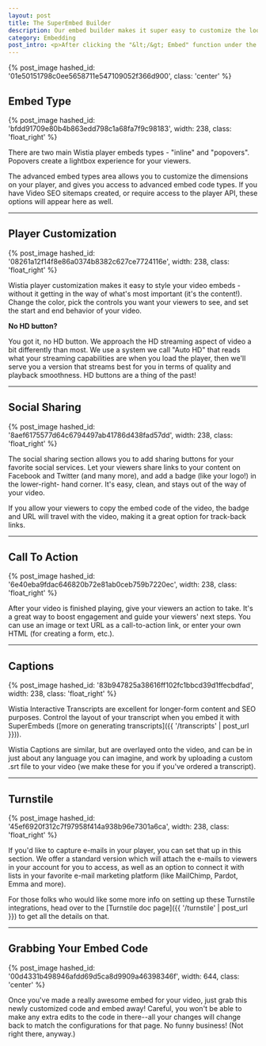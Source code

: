```yaml
---
layout: post
title: The SuperEmbed Builder
description: Our embed builder makes it super easy to customize the look and functionality of your embedded videos. 
category: Embedding
post_intro: <p>After clicking the "&lt;/&gt; Embed" function under the player window or in the "Media Actions" drop-down menu, the Embed Screen is where you can choose your embed type, customize the player experience, and add social sharing functionality.</p><p>Let's take a look at what options are available through the embed screen, and how you can use them for your publicly embedded videos.</p>
---
```


{% post_image hashed_id: '01e50151798c0ee5658711e547109052f366d900', class: 'center' %}

## Embed Type

{% post_image hashed_id: 'bfdd91709e80b4b863edd798c1a68fa7f9c98183', width: 238, class: 'float_right' %}

There are two main Wistia player embeds types - "inline" and "popovers".
Popovers create a lightbox experience for your viewers.

The advanced embed types area allows you to customize the dimensions on your 
player, and gives you access to advanced embed code types. If you have Video SEO 
sitemaps created, or require access to the player API, these options will appear 
here as well.


---

## Player Customization

{% post_image hashed_id: '08261a12f14f8e86a0374b8382c627ce7724116e', width: 238, class: 'float_right' %}

Wistia player customization makes it easy to style your video embeds - 
without it getting in the way of what's most important (it's the content!). 
Change the color, pick the controls you want your viewers to see, and set the 
start and end behavior of your video.

**No HD button?**

You got it, no HD button. We approach the HD streaming aspect of video a bit 
differently than most. We use a system we call "Auto HD" that reads what your 
streaming capabilities are when you load the player, then we'll serve you a 
version that streams best for you in terms of quality and playback smoothness. 
HD buttons are a thing of the past!


---

## Social Sharing

{% post_image hashed_id: '8aef6175577d64c6794497ab41786d438fad57dd', width: 238, class: 'float_right' %}

The social sharing section allows you to add sharing buttons for your favorite 
social services. Let your viewers share links to your content on Facebook and 
Twitter (and many more), and add a badge (like your logo!) in the lower-right-
hand corner. It's easy, clean, and stays out of the way of your video.

If you allow your viewers to copy the embed code of the video, the badge and 
URL will travel with the video, making it a great option for track-back links.

---

## Call To Action

{% post_image hashed_id: '6e40eba9fdac646820b72e81ab0ceb759b7220ec', width: 238, class: 'float_right' %}

After your video is finished playing, give your viewers an action to take. 
It's a great way to boost engagement and guide your viewers' next steps. 
You can use an image or text URL as a call-to-action link, or enter your own 
HTML (for creating a form, etc.).

---

## Captions

{% post_image hashed_id: '83b947825a38616ff102fc1bbcd39d1ffecbdfad', width: 238, class: 'float_right' %}

Wistia Interactive Transcripts are excellent for longer-form content and 
SEO purposes.  Control the layout of your transcript when you embed it with 
SuperEmbeds ([more on generating transcripts]({{ '/transcripts' | post_url }})).

Wistia Captions are similar, but are overlayed onto the video, and can be in 
just about any language you can imagine, and work by uploading a custom .srt 
file to your video (we make these for you if you've ordered a transcript).

---

## Turnstile

{% post_image hashed_id: '45ef6920f312c7f97958f414a938b96e7301a6ca', width: 238, class: 'float_right' %}

If you'd like to capture e-mails in your player, you can set that up in this 
section. We offer a standard version which will attach the e-mails to viewers 
in your account for you to access, as well as an option to connect it with 
lists in your favorite e-mail marketing platform (like MailChimp, Pardot, 
Emma and more).

For those folks who would like some more info on setting up these Turnstile 
integrations, head over to the [Turnstile doc page]({{ '/turnstile' | post_url }}) 
to get all the details on that.

---

## Grabbing Your Embed Code

{% post_image hashed_id: '00d4331b498946afdd69d5ca8d9909a46398346f', width: 644, class: 'center' %}

Once you've made a really awesome embed for your video, just grab this newly
 customized code and embed away! Careful, you won't be able to make any extra 
 edits to the code in there--all your changes will change back to match the 
 configurations for that page. No funny business! (Not right there, anyway.)